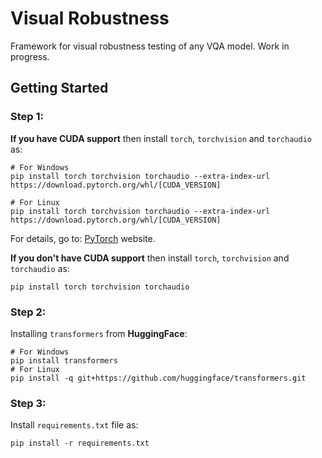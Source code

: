 # Visual Robustness
Framework for visual robustness testing of any VQA model. Work in progress.

## Getting Started
### Step 1:
**If you have CUDA support** then install `torch`, `torchvision` and `torchaudio` as:
```
# For Windows
pip install torch torchvision torchaudio --extra-index-url https://download.pytorch.org/whl/[CUDA_VERSION]

# For Linux
pip install torch torchvision torchaudio --extra-index-url https://download.pytorch.org/whl/[CUDA_VERSION]
```
For details, go to: <a href="https://pytorch.org/get-started/locally/">PyTorch</a> website.

**If you don't have CUDA support** then install `torch`, `torchvision` and `torchaudio` as:
```
pip install torch torchvision torchaudio
```
### Step 2:
Installing `transformers` from **HuggingFace**:
```
# For Windows
pip install transformers
# For Linux
pip install -q git+https://github.com/huggingface/transformers.git
```
### Step 3:
Install `requirements.txt` file as:
```
pip install -r requirements.txt
```
